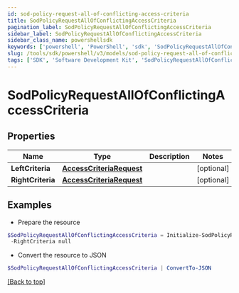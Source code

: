 ```yaml
---
id: sod-policy-request-all-of-conflicting-access-criteria
title: SodPolicyRequestAllOfConflictingAccessCriteria
pagination_label: SodPolicyRequestAllOfConflictingAccessCriteria
sidebar_label: SodPolicyRequestAllOfConflictingAccessCriteria
sidebar_class_name: powershellsdk
keywords: ['powershell', 'PowerShell', 'sdk', 'SodPolicyRequestAllOfConflictingAccessCriteria', 'SodPolicyRequestAllOfConflictingAccessCriteria'] 
slug: /tools/sdk/powershell/v3/models/sod-policy-request-all-of-conflicting-access-criteria
tags: ['SDK', 'Software Development Kit', 'SodPolicyRequestAllOfConflictingAccessCriteria', 'SodPolicyRequestAllOfConflictingAccessCriteria']
---
```



# SodPolicyRequestAllOfConflictingAccessCriteria

## Properties

Name | Type | Description | Notes
------------ | ------------- | ------------- | -------------
**LeftCriteria** | [**AccessCriteriaRequest**](access-criteria-request) |  | [optional] 
**RightCriteria** | [**AccessCriteriaRequest**](access-criteria-request) |  | [optional] 

## Examples

- Prepare the resource
```powershell
$SodPolicyRequestAllOfConflictingAccessCriteria = Initialize-SodPolicyRequestAllOfConflictingAccessCriteria  -LeftCriteria null `
 -RightCriteria null
```

- Convert the resource to JSON
```powershell
$SodPolicyRequestAllOfConflictingAccessCriteria | ConvertTo-JSON
```


[[Back to top]](#) 


